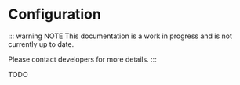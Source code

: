 # Configuration

::: warning NOTE
This documentation is a work in progress and is not currently up to date.

Please contact developers for more details.
:::


TODO
